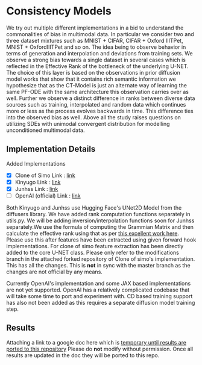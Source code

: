 # Consistency Models

We try out multiple different implementations in a bid to understand the commonalities of bias in multimodal data. In particular we consider two and three dataset mixtures such as MNIST + CIFAR,
CIFAR + Oxford IIITPet, MNIST + OxfordIIITPet and so on. The idea being to observe behavior in terms of generation and interpolation and deviations from training sets. 
We observe a strong bias towards a single dataset in several cases which is reflected in the Effective Rank of the bottleneck of the underlying U-NET. The choice of this
layer is based on the observations in prior diffusion model works that show that it contains rich semantic information we hypothesize that as the CT-Model is just
an alternate way of learning the same PF-ODE with the same architecture this observation carries over as well. Further we observe a distinct difference in ranks between
diverse data sources such as training, interpolated and random data which continues more or less as the process evolves backwards in time. This difference ties into the 
observed bias as well. Above all the study raises questions on utilizing SDEs with unimodal convergent distribution for modelling unconditioned multimodal data. 

## Implementation Details

Added Implementations
- [x] Clone of Simo Link : [link](https://github.com/cloneofsimo/consistency_models)
- [x] Kinyugo Link : [link](https://github.com/Kinyugo/consistency_models)
- [x] Junhss Link : [link](https://github.com/junhsss/consistency-models)
- [ ] OpenAI (official) Link : [link](https://github.com/openai/consistency_models)

Both Kinyugo and Junhss use Hugging Face's UNet2D Model from the diffusers library. We have added rank computation functions separately in utils.py. We will be adding inversion/interpolation functions soon for Junhss separately.We use the formula of computing the Grammian Matrix and then calculate the effective rank using that as per [this excellent work here](https://minyoungg.github.io/overparam/resources/overparam-v3.pdf). Please use this after features have been extracted using given forward hook implementations. For clone of simo feature extraction has been directly added to the core U-NET class. Please only refer to the modifications branch in the attached forked repository of Clone of simo's implementation. This has all the changes. This is **not** in sync with the master branch as the changes are not official by any means.


Currently OpenAI's implementation and some JAX based implementations are not yet supported. OpenAI has a relatively complicated codebase that will take some time to port and experiment with. CD based training support has also not been added as this requires a separate diffusion model training step. 

## Results 

Attaching a link to a google doc here which is [temporary until results are ported to this repository](https://docs.google.com/document/d/1JEIkwOn6OsS0MCICi-n6C309u5YczoCI5TPiX18X9Bo/edit) Please do **not** modify without permission. Once all results are updated in the doc they will be ported to this repo. 
